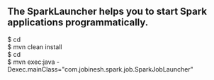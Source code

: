 ## The SparkLauncher helps you to start Spark applications programmatically. 
$ cd <spark-demo-project>      
$ mvn clean install  
$ cd <spark-job-launcher>    
$ mvn exec:java -Dexec.mainClass="com.jobinesh.spark.job.SparkJobLauncher"    
